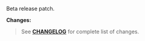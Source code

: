 Beta release patch.

**Changes:**

> See **[CHANGELOG](https://github.com/universum-studios/android_universi/blob/master/CHANGELOG.md)** for complete list of changes.